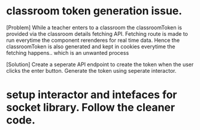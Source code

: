 <!-- # improvements to make -->

# classroom token generation issue.
[Problem]
While a teacher enters to a classroom the classroomToken is provided via the classroom details fetching API. Fetching route is made to run everytime the component rerenderes for  real time data. Hence the classroomToken is also generated and kept in cookies everytime the fetching happens.. which is an unwanted process 

[Solution]
Create a seperate API endpoint  to create the token when the user clicks the enter button. Generate the token using seperate interactor.

# setup interactor and intefaces for socket library. Follow the cleaner code.